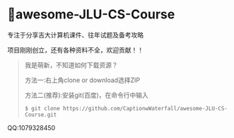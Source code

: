 # :orange:awesome-JLU-CS-Course
专注于分享吉大计算机课件、往年试题及备考攻略

项目刚刚创立，还有各种资料不全，欢迎贡献！！

>我是萌新，不知道如何下载资源？
>
>方法一:右上角clone or download选择ZIP
>
>方法二(推荐):安装git(百度)，在命令行中输入
>
>```
>$ git clone https://github.com/CaptionwWaterfall/awesome-JLU-CS-Course.git
>```
>
>

QQ:1079328450
